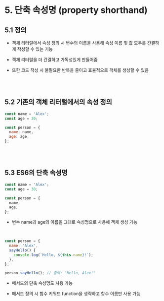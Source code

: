 # 5. 단축 속성명 (property shorthand)

## 5.1 정의

- 객체 리터럴에서 속성 정의 시 변수의 이름을 사용해 속성 이름 및 값 모두를 간결하게 작성할 수 있는 기능

- 객체 리터럴을 더 간결하고 가독성있게 만들어줌

- 또한 코드 작성 시 불필요한 반복을 줄이고 효율적으로 객체를 생성할 수 있음

<br/><br/>

## 5.2 기존의 객체 리터럴에서의 속성 정의

```javascript
const name = 'Alex';
const age = 30;

const person = {
  name: name,
  age: age,
};
```

<br/><br/>

## 5.3 ES6의 단축 속성명

```javascript
const name = 'Alex';
const age = 30;

const person = {
  name,
  age,
};
```

- 변수 name과 age의 이름을 그대로 속성명으로 사용해 객체 생성 가능

<br/>

```javascript
const person = {
  name: 'Alex',
  sayHello() {
    console.log(`Hello, ${this.name}!`);
  },
};

person.sayHello(); // 출력: "Hello, Alex!"
```

- 메서드의 단축 속성명도 사용 가능

- 메서드 정의 시 함수 키워드 function을 생략하고 함수 이름만 사용 가능
